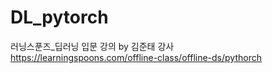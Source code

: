 # DL_pytorch
 
러닝스푼즈_딥러닝 입문 강의 by 김준태 강사  
https://learningspoons.com/offline-class/offline-ds/pythorch
